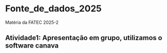 # Fonte_de_dados_2025
Matéria da FATEC 2025-2

## Atividade1: Apresentação em grupo, utilizamos o software canava
